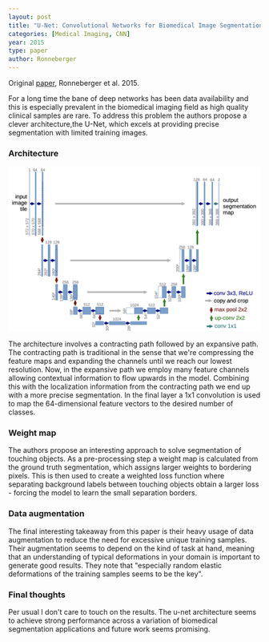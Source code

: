 ```yaml
---
layout: post
title: "U-Net: Convolutional Networks for Biomedical Image Segmentation"
categories: [Medical Imaging, CNN]
year: 2015
type: paper
author: Ronneberger
---
```

Original [paper](https://arxiv.org/pdf/1505.04597.pdf), Ronneberger et al. 2015.

For a long time the bane of deep networks has been data availability and this is especially prevalent in the biomedical
imaging field as high quality clinical samples are rare. To address this problem the authors propose a clever architecture,the U-Net, which excels at providing precise segmentation with limited training images. 

### Architecture 

![](/images/unet.png)

The architecture involves a contracting path followed by an expansive path. The contracting path is traditional in the sense that we're compressing the feature maps and expanding the channels until we reach our lowest resolution. Now, in the expansive path we employ many feature channels allowing contextual information to flow upwards in the model. Combining this with the localization information from the contracting path we end up with a more precise segmentation. In the final layer a 1x1 convolution is used to map the 64-dimensional feature vectors to the desired number of classes. 

### Weight map

The authors propose an interesting approach to solve segmentation of touching objects. As a pre-processing step a weight map is calculated from the ground truth segmentation, which assigns larger weights to bordering pixels. This is then used to create a weighted loss function where separating background labels between touching objects obtain a larger loss - forcing the model to learn the small separation borders. 

### Data augmentation

The final interesting takeaway from this paper is their heavy usage of data augmentation to reduce the need for excessive unique training samples. Their augmentation seems to depend on the kind of task at hand, meaning that an understanding of typical deformations in your domain is important to generate good results. They note that "especially random elastic deformations of the training samples seems to be the key".

### Final thoughts
Per usual I don't care to touch on the results. The u-net architecture seems to achieve strong performance across a variation of biomedical segmentation applications and future work seems promising.


